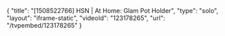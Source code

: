 {
    "title": "[1508522766] HSN | At Home: Glam Pot Holder",
    "type": "solo",
    "layout": "iframe-static",
    "videoId": "123178265",
    "url": "\/tvpembed\/123178265"
}